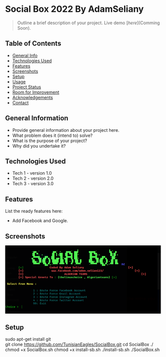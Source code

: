 # Social Box 2022 By AdamSeliany
> Outline a brief description of your project.
> Live demo [_here_](Comming Soon). <!-- lol. -->

## Table of Contents
* [General Info](#general-information)
* [Technologies Used](#technologies-used)
* [Features](#features)
* [Screenshots](#screenshots)
* [Setup](#setup)
* [Usage](#usage)
* [Project Status](#project-status)
* [Room for Improvement](#room-for-improvement)
* [Acknowledgements](#acknowledgements)
* [Contact](#contact)
<!-- * [License](#license) -->


## General Information
- Provide general information about your project here.
- What problem does it (intend to) solve?
- What is the purpose of your project?
- Why did you undertake it?
<!-- You don't have to answer all the questions - just the ones relevant to your project. -->


## Technologies Used
- Tech 1 - version 1.0
- Tech 2 - version 2.0
- Tech 3 - version 3.0


## Features
List the ready features here:
- Add Facebook and Google.


## Screenshots
![alt text](https://github.com/AdamSeliany/SocialBox2022/blob/main/Screenshots.PNG)
<!-- If you have screenshots you'd like to share, include them here. -->


## Setup
sudo apt-get install git <br>
git clone https://github.com/TunisianEagles/SocialBox.git 
cd SocialBox ./
chmod +x SocialBox.sh
chmod +x install-sb.sh
./install-sb.sh
./SocialBox.sh
